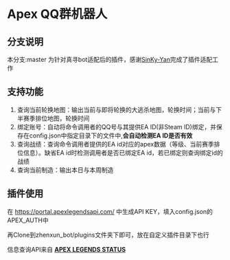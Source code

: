 # Apex QQ群机器人

## 分支说明
本分支:master 为针对真寻bot适配后的插件，感谢[SinKy-Yan](https://github.com/SinKy-Yan)完成了插件适配工作

## 支持功能
1. 查询当前轮换地图：输出当前与即将轮换的大逃杀地图，轮换时间；当前与下半赛季排位地图，轮换时间
2. 绑定账号：自动将命令调用者的QQ号与其提供EA ID(非Steam ID)绑定，并保存在config.json中指定目录下的文件中,**会自动检测EA ID是否有效**
3. 查询战绩：查询命令调用者提供的EA id对应的apex数据（等级、当前赛季排位信息）。缺省EA id时检测调用者是否已绑定EA id，若已绑定则查询绑定id的战绩
4. 查询当前制造：输出本日与本周制造

## 插件使用

在 https://portal.apexlegendsapi.com/ 中生成API KEY，填入config.json的APEX_AUTH中

再Clone到zhenxun_bot/plugins文件夹下即可，放在自定义插件目录下也行

信息查询API来自 [**APEX LEGENDS STATUS**](https://apexlegendsapi.com/)